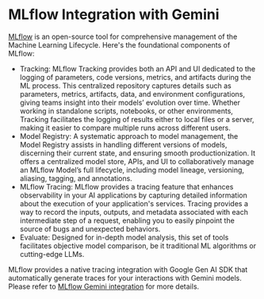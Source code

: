 # MLflow Integration with Gemini
[MLflow](https://mlflow.org/) is an open-source tool for comprehensive management of the Machine Learning Lifecycle. Here's the foundational components of MLflow:

- Tracking: MLflow Tracking provides both an API and UI dedicated to the logging of parameters, code versions, metrics, and artifacts during the ML process. This centralized repository captures details such as parameters, metrics, artifacts, data, and environment configurations, giving teams insight into their models’ evolution over time. Whether working in standalone scripts, notebooks, or other environments, Tracking facilitates the logging of results either to local files or a server, making it easier to compare multiple runs across different users.
- Model Registry: A systematic approach to model management, the Model Registry assists in handling different versions of models, discerning their current state, and ensuring smooth productionization. It offers a centralized model store, APIs, and UI to collaboratively manage an MLflow Model’s full lifecycle, including model lineage, versioning, aliasing, tagging, and annotations.
- MLflow Tracing: MLflow provides a tracing feature that enhances observability in your AI applications by capturing detailed information about the execution of your application's services. Tracing provides a way to record the inputs, outputs, and metadata associated with each intermediate step of a request, enabling you to easily pinpoint the source of bugs and unexpected behaviors.
- Evaluate: Designed for in-depth model analysis, this set of tools facilitates objective model comparison, be it traditional ML algorithms or cutting-edge LLMs.

MLflow provides a native tracing integration with Google Gen AI SDK that automatically generate traces for your interactions with Gemini models. Please refer to [MLflow Gemini integration](https://mlflow.org/docs/latest/tracing/integrations/gemini) for more details.
